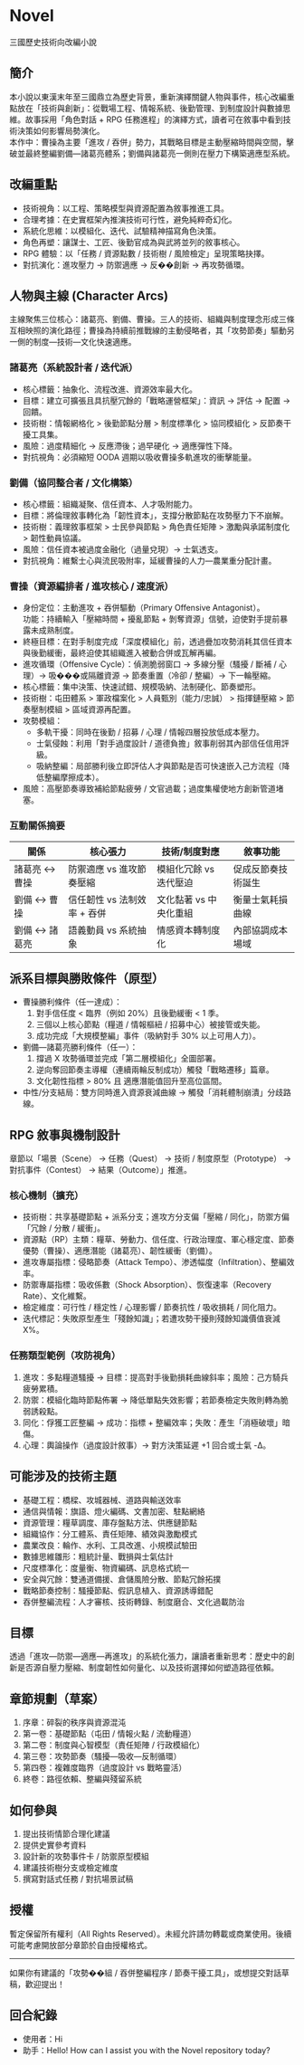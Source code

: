 # Novel

三國歷史技術向改編小說

## 簡介
本小說以東漢末年至三國鼎立為歷史背景，重新演繹關鍵人物與事件，核心改編重點放在「技術與創新」：從戰場工程、情報系統、後勤管理、到制度設計與數據思維。故事採用「角色對話 + RPG 任務進程」的演繹方式，讀者可在敘事中看到技術決策如何影響局勢演化。  
本作中：曹操為主要「進攻 / 吞併」勢力，其戰略目標是主動壓縮時間與空間，擊破並最終整編劉備—諸葛亮體系；劉備與諸葛亮一側則在壓力下構築適應型系統。

## 改編重點
- 技術視角：以工程、策略模型與資源配置為敘事推進工具。
- 合理考據：在史實框架內推演技術可行性，避免純粹奇幻化。
- 系統化思維：以模組化、迭代、試驗精神描寫角色決策。
- 角色再塑：讓謀士、工匠、後勤官成為與武將並列的敘事核心。
- RPG 體驗：以「任務 / 資源點數 / 技術樹 / 風險檢定」呈現策略抉擇。
- 對抗演化：進攻壓力 → 防禦適應 → 反��創新 → 再攻勢循環。

## 人物與主線 (Character Arcs)
主線聚焦三位核心：諸葛亮、劉備、曹操。三人的技術、組織與制度理念形成三條互相映照的演化路徑；曹操為持續前推戰線的主動侵略者，其「攻勢節奏」驅動另一側的制度—技術—文化快速適應。

### 諸葛亮（系統設計者 / 迭代派）
- 核心標籤：抽象化、流程改進、資源效率最大化。
- 目標：建立可擴張且具抗壓冗餘的「戰略運營框架」：資訊 → 評估 → 配置 → 回饋。
- 技術樹：情報網格化 > 後勤節點分層 > 制度標準化 > 協同模組化 > 反節奏干擾工具集。
- 風險：過度精細化 → 反應滯後；過早硬化 → 適應彈性下降。
- 對抗視角：必須縮短 OODA 週期以吸收曹操多軌進攻的衝擊能量。

### 劉備（協同整合者 / 文化構築）
- 核心標籤：組織凝聚、信任資本、人才吸附能力。
- 目標：將倫理敘事轉化為「韌性資本」，支撐分散節點在攻勢壓力下不崩解。
- 技術樹：義理敘事框架 > 士民參與節點 > 角色責任矩陣 > 激勵與承諾制度化 > 韌性動員協議。
- 風險：信任資本被過度金融化（過量兌現）→ 士氣透支。
- 對抗視角：維繫士心與流民吸附率，延緩曹操的人力—農業重分配計畫。

### 曹操（資源編排者 / 進攻核心 / 速度派）
- 身份定位：主動進攻 + 吞併驅動（Primary Offensive Antagonist）。  
  功能：持續輸入「壓縮時間 + 擾亂節點 + 剝奪資源」信號，迫使對手提前暴露未成熟制度。
- 終極目標：在對手制度完成「深度模組化」前，透過疊加攻勢消耗其信任資本與後勤緩衝，最終迫使其組織進入被動合併或瓦解再編。
- 進攻循環（Offensive Cycle）：偵測脆弱窗口 → 多線分壓（騷擾 / 斷補 / 心理）→ 吸���或隔離資源 → 節奏重置（冷卻 / 整編）→ 下一輪壓縮。
- 核心標籤：集中決策、快速試錯、規模吸納、法制硬化、節奏塑形。
- 技術樹：屯田體系 > 軍政檔案化 > 人員甄別（能力/忠誠） > 指揮鏈壓縮 > 節奏壓制模組 > 區域資源再配置。
- 攻勢模組：
  - 多軌干擾：同時在後勤 / 招募 / 心理 / 情報四層投放低成本壓力。
  - 士氣侵蝕：利用「對手過度設計 / 道德負擔」敘事削弱其內部信任信用評級。
  - 吸納整編：局部勝利後立即評估人才與節點是否可快速嵌入己方流程（降低整編摩擦成本）。
- 風險：高壓節奏導致補給節點疲勞 / 文官過載；過度集權使地方創新管道堵塞。

### 互動關係摘要
| 關係 | 核心張力 | 技術/制度對應 | 敘事功能 |
| ---- | -------- | ------------- | -------- |
| 諸葛亮 ↔ 曹操 | 防禦適應 vs 進攻節奏壓縮 | 模組化冗餘 vs 迭代壓迫 | 促成反節奏技術誕生 |
| 劉備 ↔ 曹操 | 信任韌性 vs 法制效率 + 吞併 | 文化黏著 vs 中央化重組 | 衡量士氣耗損曲線 |
| 劉備 ↔ 諸葛亮 | 語義動員 vs 系統抽象 | 情感資本轉制度化 | 內部協調成本場域 |

## 派系目標與勝敗條件（原型）
- 曹操勝利條件（任一達成）：  
  1. 對手信任度 < 臨界（例如 20%）且後勤緩衝 < 1 季。  
  2. 三個以上核心節點（糧道 / 情報樞紐 / 招募中心）被接管或失能。  
  3. 成功完成「大規模整編」事件（吸納對手 30% 以上可用人力）。  
- 劉備—諸葛亮勝利條件（任一）：  
  1. 撐過 X 攻勢循環並完成「第二層模組化」全圖部署。  
  2. 逆向奪回節奏主導權（連續兩輪反制成功）觸發「戰略遷移」篇章。  
  3. 文化韌性指標 > 80% 且 適應潛能值回升至高位區間。  
- 中性/分支結局：雙方同時進入資源衰減曲線 → 觸發「消耗體制崩潰」分歧路線。

## RPG 敘事與機制設計
章節以「場景（Scene） → 任務（Quest） → 技術 / 制度原型（Prototype） → 對抗事件（Contest） → 結果（Outcome）」推進。

### 核心機制（擴充）
- 技術樹：共享基礎節點 + 派系分支；進攻方分支偏「壓縮 / 同化」，防禦方偏「冗餘 / 分散 / 緩衝」。
- 資源點（RP）主類：糧草、勞動力、信任度、行政治理度、軍心穩定度、節奏優勢（曹操）、適應潛能（諸葛亮）、韌性緩衝（劉備）。
- 進攻專屬指標：侵略節奏（Attack Tempo）、渗透幅度（Infiltration）、整編效率。
- 防禦專屬指標：吸收係數（Shock Absorption）、恢復速率（Recovery Rate）、文化維繫。
- 檢定維度：可行性 / 穩定性 / 心理影響 / 節奏抗性 / 吸收損耗 / 同化阻力。
- 迭代標記：失敗原型產生「殘餘知識」；若遭攻勢干擾則殘餘知識價值衰減 X%。

### 任務類型範例（攻防視角）
1. 進攻：多點糧道騷擾 → 目標：提高對手後勤損耗曲線斜率；風險：己方騎兵疲勞累積。  
2. 防禦：模組化臨時節點佈署 → 降低單點失效影響；若節奏檢定失敗則轉為脆弱誘殺點。  
3. 同化：俘獲工匠整編 → 成功：指標 + 整編效率；失敗：產生「消極破壞」暗傷。  
4. 心理：輿論操作（過度設計敘事）→ 對方決策延遲 +1 回合或士氣 -Δ。  

## 可能涉及的技術主題
- 基礎工程：橋樑、攻城器械、道路與輸送效率
- 通信與情報：旗語、燈火編碼、文書加密、駐點網絡
- 資源管理：糧草調度、庫存盤點方法、供應鏈節點
- 組織協作：分工體系、責任矩陣、績效與激勵模式
- 農業改良：輪作、水利、工具改進、小規模試驗田
- 數據思維雛形：粗統計量、戰損與士氣估計
- 尺度標準化：度量衡、物資編碼、訊息格式統一
- 安全與冗餘：雙通道備援、倉儲風險分散、節點冗餘拓撲
- 戰略節奏控制：騷擾節點、假訊息植入、資源誘導錯配
- 吞併整編流程：人才審核、技術轉錄、制度磨合、文化過載防治

## 目標
透過「進攻—防禦—適應—再進攻」的系統化張力，讓讀者重新思考：歷史中的創新是否源自壓力壓縮、制度韌性如何量化、以及技術選擇如何塑造路徑依賴。

## 章節規劃（草案）
1. 序章：碎裂的秩序與資源混沌  
2. 第一卷：基礎節點（屯田 / 情報火點 / 流動糧道）  
3. 第二卷：制度與心智模型（責任矩陣 / 行政模組化）  
4. 第三卷：攻勢節奏（騷擾—吸收—反制循環）  
5. 第四卷：複雜度臨界（過度設計 vs 戰略靈活）  
6. 終卷：路徑依賴、整編與殘留系統  

## 如何參與
1. 提出技術情節合理化建議  
2. 提供史實參考資料  
3. 設計新的攻勢事件卡 / 防禦原型模組  
4. 建議技術樹分支或檢定維度  
5. 撰寫對話式任務 / 對抗場景試稿  

## 授權
暫定保留所有權利（All Rights Reserved）。未經允許請勿轉載或商業使用。後續可能考慮開放部分章節於自由授權格式。

---
如果你有建議的「攻勢��組 / 吞併整編程序 / 節奏干擾工具」，或想提交對話草稿，歡迎提出！
## 回合紀錄
- 使用者：Hi
- 助手：Hello! How can I assist you with the Novel repository today?
